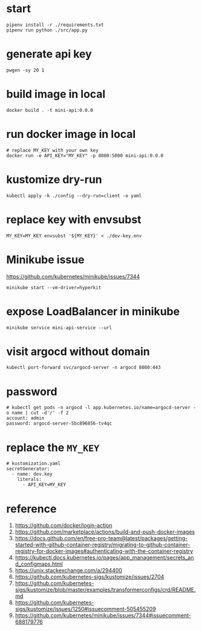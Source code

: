 # start
```console
pipenv install -r ./requirements.txt
pipenv run python ./src/app.py
```

# generate api key
```console
pwgen -sy 20 1
```

# build image in local
```console
docker build . -t mini-api:0.0.0
```

# run docker image in local
```console
# replace MY_KEY with your own key
docker run -e API_KEY="MY_KEY" -p 8080:5000 mini-api:0.0.0
```

# kustomize dry-run
```console
kubectl apply -k ./config --dry-run=client -o yaml
```

# replace key with envsubst
```console
MY_KEY=MY_KEY envsubst '${MY_KEY}' < ./dev-key.env
```

# Minikube issue
https://github.com/kubernetes/minikube/issues/7344
```console
minikube start --vm-driver=hyperkit
```

# expose LoadBalancer in minikube
```console
minikube service mini-api-service --url
```

# visit argocd without domain
```console
kubectl port-forward svc/argocd-server -n argocd 8080:443
```

# password
```
# kubectl get pods -n argocd -l app.kubernetes.io/name=argocd-server -o name | cut -d'/' -f 2
account: admin
password: argocd-server-5bc896856-tv4qc
```

# replace the `MY_KEY`
```
# kustomization.yaml
secretGenerator:
  - name: dev.key
    literals:
      - API_KEY=MY_KEY
```

# reference
1. https://github.com/docker/login-action
1. https://github.com/marketplace/actions/build-and-push-docker-images
1. https://docs.github.com/en/free-pro-team@latest/packages/getting-started-with-github-container-registry/migrating-to-github-container-registry-for-docker-images#authenticating-with-the-container-registry
1. https://kubectl.docs.kubernetes.io/pages/app_management/secrets_and_configmaps.html
1. https://unix.stackexchange.com/a/294400
1. https://github.com/kubernetes-sigs/kustomize/issues/2704
1. https://github.com/kubernetes-sigs/kustomize/blob/master/examples/transformerconfigs/crd/README.md
1. https://github.com/kubernetes-sigs/kustomize/issues/1250#issuecomment-505455209
1. https://github.com/kubernetes/minikube/issues/7344#issuecomment-688179776